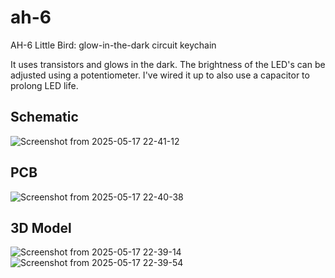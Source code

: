 # ah-6
AH-6 Little Bird: glow-in-the-dark circuit keychain

It uses transistors and glows in the dark. The brightness of the LED's can be adjusted using a potentiometer. I've wired it up to also use a capacitor to prolong LED life.

## Schematic

![Screenshot from 2025-05-17 22-41-12](https://github.com/user-attachments/assets/3b27f020-3179-4d99-93f5-f090bb29215e)

## PCB

![Screenshot from 2025-05-17 22-40-38](https://github.com/user-attachments/assets/ca695d78-d324-43c2-b0e5-8ca19d7d3959)

## 3D Model

![Screenshot from 2025-05-17 22-39-14](https://github.com/user-attachments/assets/ce6b365b-6ffe-4f26-af50-ac9b87218e27)
![Screenshot from 2025-05-17 22-39-54](https://github.com/user-attachments/assets/2fcfb09c-1e0a-4b44-8f6f-dfaf3c9cd54e)
